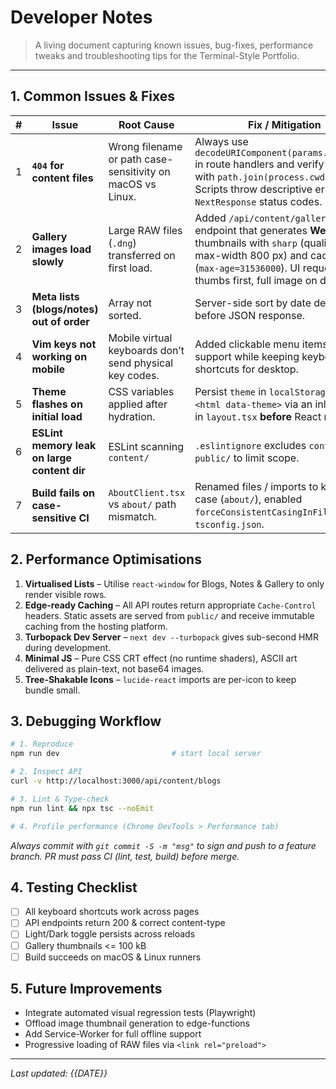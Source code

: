 # Developer Notes

> A living document capturing known issues, bug-fixes, performance tweaks and troubleshooting tips for the Terminal-Style Portfolio.

---

## 1. Common Issues & Fixes

| # | Issue | Root Cause | Fix / Mitigation |
|---|-------|------------|------------------|
| 1 | **`404` for content files** | Wrong filename or path case-sensitivity on macOS vs Linux. | Always use `decodeURIComponent(params.filename)` in route handlers and verify paths with `path.join(process.cwd(), …)`. Scripts throw descriptive errors and `NextResponse` status codes. |
| 2 | **Gallery images load slowly** | Large RAW files (`.dng`) transferred on first load. | Added `/api/content/gallery/thumb` endpoint that generates **WebP** thumbnails with `sharp` (quality 75, max-width 800 px) and caches them (`max-age=31536000`). UI requests thumbs first, full image on demand. |
| 3 | **Meta lists (blogs/notes) out of order** | Array not sorted. | Server-side sort by date descending before JSON response. |
| 4 | **Vim keys not working on mobile** | Mobile virtual keyboards don’t send physical key codes. | Added clickable menu items & swipe support while keeping keyboard shortcuts for desktop. |
| 5 | **Theme flashes on initial load** | CSS variables applied after hydration. | Persist `theme` in `localStorage` and set `<html data-theme>` via an inline script in `layout.tsx` **before** React renders. |
| 6 | **ESLint memory leak on large content dir** | ESLint scanning `content/` | `.eslintignore` excludes `content/` and `public/` to limit scope. |
| 7 | **Build fails on case-sensitive CI** | `AboutClient.tsx` vs `about/` path mismatch. | Renamed files / imports to kebab-case (`about/`), enabled `forceConsistentCasingInFileNames` in `tsconfig.json`. |

## 2. Performance Optimisations

1. **Virtualised Lists** – Utilise `react-window` for Blogs, Notes & Gallery to only render visible rows.
2. **Edge-ready Caching** – All API routes return appropriate `Cache-Control` headers. Static assets are served from `public/` and receive immutable caching from the hosting platform.
3. **Turbopack Dev Server** – `next dev --turbopack` gives sub-second HMR during development.
4. **Minimal JS** – Pure CSS CRT effect (no runtime shaders), ASCII art delivered as plain-text, not base64 images.
5. **Tree-Shakable Icons** – `lucide-react` imports are per-icon to keep bundle small.

## 3. Debugging Workflow

```bash
# 1. Reproduce
npm run dev                         # start local server

# 2. Inspect API
curl -v http://localhost:3000/api/content/blogs

# 3. Lint & Type-check
npm run lint && npx tsc --noEmit

# 4. Profile performance (Chrome DevTools > Performance tab)
```

*Always commit with `git commit -S -m "msg"` to sign and push to a feature branch. PR must pass CI (lint, test, build) before merge.*

## 4. Testing Checklist

- [ ] All keyboard shortcuts work across pages
- [ ] API endpoints return 200 & correct content-type
- [ ] Light/Dark toggle persists across reloads
- [ ] Gallery thumbnails <= 100 kB
- [ ] Build succeeds on macOS & Linux runners

## 5. Future Improvements

- Integrate automated visual regression tests (Playwright)
- Offload image thumbnail generation to edge-functions
- Add Service-Worker for full offline support
- Progressive loading of RAW files via `<link rel="preload">`

---

_Last updated: {{DATE}}_ 